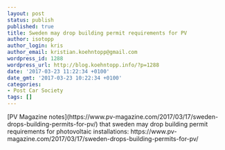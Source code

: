 ```yaml
---
layout: post
status: publish
published: true
title: Sweden may drop building permit requirements for PV
author: isotopp
author_login: kris
author_email: kristian.koehntopp@gmail.com
wordpress_id: 1288
wordpress_url: http://blog.koehntopp.info/?p=1288
date: '2017-03-23 11:22:34 +0100'
date_gmt: '2017-03-23 10:22:34 +0100'
categories:
- Post Car Society
tags: []
---
```

<p>[PV Magazine notes](https://www.pv-magazine.com/2017/03/17/sweden-drops-building-permits-for-pv/) that sweden may drop&nbsp;building permit requirements for photovoltaic installations: https://www.pv-magazine.com/2017/03/17/sweden-drops-building-permits-for-pv/</p>

